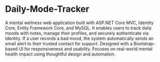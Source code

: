 # Daily-Mode-Tracker
A mental wellness web application built with ASP.NET Core MVC, Identity Core, Entity Framework Core, and MySQL. It enables users to track daily moods with notes, manage their profiles, and securely authenticate via Identity. If a user records a bad mood, the system automatically sends an email alert to their trusted contact for support. Designed with a Bootstrap-based UI for responsiveness and usability. Focuses on real-world mental health impact using thoughtful design and automation.

